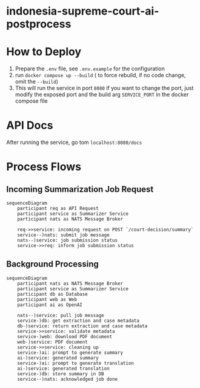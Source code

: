 # indonesia-supreme-court-ai-postprocess

# How to Deploy

1. Prepare the `.env` file, see `.env.example` for the configuration
2. run `docker compose up --build` ( to force rebuild, if no code change, omit the `--build`)
3. This will run the service in port `8080` if you want to change the port, just modify the exposed port and the build arg `SERVICE_PORT` in the docker compose file

# API Docs

After running the service, go tom `localhost:8080/docs`

# Process Flows

## Incoming Summarization Job Request

```mermaid
sequenceDiagram
    participant req as API Request
    participant service as Summarizer Service
    participant nats as NATS Message Broker

    req->>service: incoming request on POST `/court-decision/summary`
    service--)nats: submit job message
    nats--)service: job submission status
    service->>req: inform job submission status

```

## Background Processing

```mermaid
sequenceDiagram
    participant nats as NATS Message Broker
    participant service as Summarizer Service
    participant db as Database
    participant web as Web
    participant ai as OpenAI

    nats--)service: pull job message
    service-)db: get extraction and case metadata
    db-)service: return extraction and case metadata
    service->>service: validate metadata
    service-)web: download PDF document
    web-)service: PDF document
    service->>service: cleaning up
    service-)ai: prompt to generate summary
    ai-)service: generated summary
    service-)ai: prompt to generate translation
    ai-)service: generated translation
    service-)db: store summary in DB
    service--)nats: acknowledged job done
```